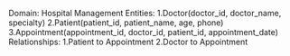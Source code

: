 Domain: Hospital Management
Entities: 
      1.Doctor(doctor_id, doctor_name, specialty)
      2.Patient(patient_id, patient_name, age, phone)
      3.Appointment(appointment_id, doctor_id, patient_id, appointment_date)
Relationships:
      1.Patient to Appointment
      2.Doctor to Appointment
